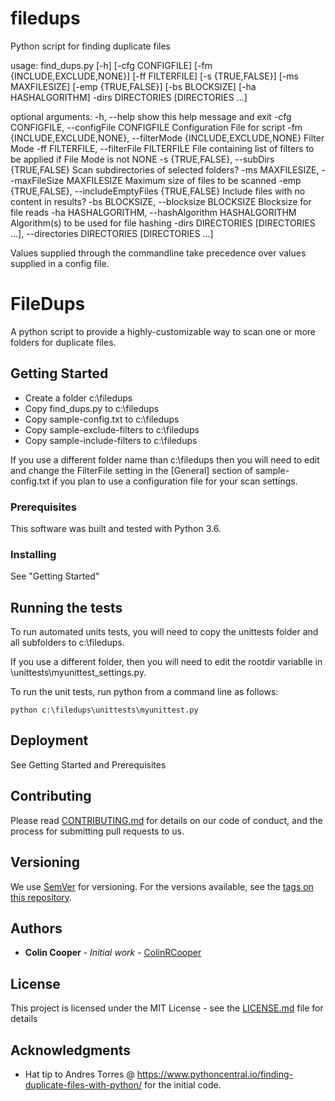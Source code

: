 # filedups
Python script for finding duplicate files

usage: find_dups.py [-h] [-cfg CONFIGFILE] [-fm {INCLUDE,EXCLUDE,NONE}]
                    [-ff FILTERFILE] [-s {TRUE,FALSE}] [-ms MAXFILESIZE]
                    [-emp {TRUE,FALSE}] [-bs BLOCKSIZE] [-ha HASHALGORITHM]
                    -dirs DIRECTORIES [DIRECTORIES ...]
                    
optional arguments:
  -h, --help            show this help message and exit
  -cfg CONFIGFILE, --configFile CONFIGFILE
                        Configuration File for script
  -fm {INCLUDE,EXCLUDE,NONE}, --filterMode {INCLUDE,EXCLUDE,NONE}
                        Filter Mode
  -ff FILTERFILE, --filterFile FILTERFILE
                        File containing list of filters to be applied if File
                        Mode is not NONE
  -s {TRUE,FALSE}, --subDirs {TRUE,FALSE}
                        Scan subdirectories of selected folders?
  -ms MAXFILESIZE, --maxFileSize MAXFILESIZE
                        Maximum size of files to be scanned
  -emp {TRUE,FALSE}, --includeEmptyFiles {TRUE,FALSE}
                        Include files with no content in results?
  -bs BLOCKSIZE, --blocksize BLOCKSIZE
                        Blocksize for file reads
  -ha HASHALGORITHM, --hashAlgorithm HASHALGORITHM
                        Algorithm(s) to be used for file hashing
  -dirs DIRECTORIES [DIRECTORIES ...], --directories DIRECTORIES [DIRECTORIES ...]
  
  Values supplied through the commandline take precedence over values supplied in a config file.

# FileDups

A python script to provide a highly-customizable way to scan one or more folders for duplicate files.

## Getting Started

* Create a folder c:\filedups
* Copy find_dups.py to c:\filedups
* Copy sample-config.txt to c:\filedups
* Copy sample-exclude-filters to c:\filedups
* Copy sample-include-filters to c:\filedups

If you use a different folder name than c:\filedups then you will need to edit and change the FilterFile setting in the [General] section of sample-config.txt if you plan to use a configuration file for your scan settings.

### Prerequisites

This software was built and tested with Python 3.6.

### Installing

See "Getting Started"

## Running the tests

To run automated units tests, you will need to copy the unittests folder and all subfolders to c:\filedups.

If you use a different folder, then you will need to edit the rootdir variablle in \unittests\myunittest_settings.py.

To run the unit tests, run python from a command line as follows:

```
python c:\filedups\unittests\myunittest.py
```

## Deployment

See Getting Started and Prerequisites


## Contributing

Please read [CONTRIBUTING.md](https://gist.github.com/PurpleBooth/b24679402957c63ec426) for details on our code of conduct, and the process for submitting pull requests to us.

## Versioning

We use [SemVer](http://semver.org/) for versioning. For the versions available, see the [tags on this repository](https://github.com/your/project/tags). 

## Authors

* **Colin Cooper** - *Initial work* - [ColinRCooper](https://github.com/colinrcooper)

## License

This project is licensed under the MIT License - see the [LICENSE.md](LICENSE.md) file for details

## Acknowledgments

* Hat tip to Andres Torres @ https://www.pythoncentral.io/finding-duplicate-files-with-python/ for the initial code.

